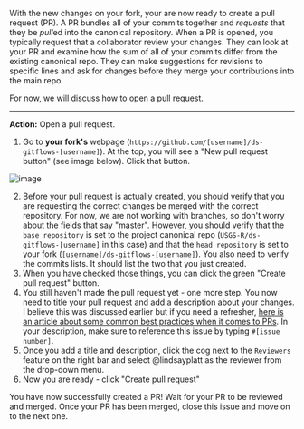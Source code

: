 With the new changes on your fork, your are now ready to create a pull request (PR). A PR bundles all of your commits together and *requests* that they be *pull*ed into the canonical repository. When a PR is opened, you typically request that a collaborator review your changes. They can look at your PR and examine how the sum of all of your commits differ from the existing canonical repo. They can make suggestions for revisions to specific lines and ask for changes before they merge your contributions into the main repo. 

For now, we will discuss how to open a pull request.

----
**Action:** Open a pull request. 

1. Go to **your fork's** webpage (`https://github.com/[username]/ds-gitflows-[username]`). At the top, you will see a "New pull request button" (see image below). Click that button.

![image](https://user-images.githubusercontent.com/13220910/81233801-17da6100-8fbd-11ea-9a84-07c9a9a3e705.png)

2. Before your pull request is actually created, you should verify that you are requesting the correct changes be merged with the correct repository. For now, we are not working with branches, so don't worry about the fields that say "master". However, you should verify that the `base repository` is set to the project canonical repo (`USGS-R/ds-gitflows-[username]` in this case) and that the `head repository` is set to your fork (`[username]/ds-gitflows-[username]`). You also need to verify the commits lists. It should list the two that you just created.
3. When you have checked those things, you can click the green "Create pull request" button.
4. You still haven't made the pull request yet - one more step. You now need to title your pull request and add a description about your changes. I believe this was discussed earlier but if you need a refresher, [here is an article about some common best practices when it comes to PRs](https://www.atlassian.com/blog/git/written-unwritten-guide-pull-requests). In your description, make sure to reference this issue by typing `#[issue number]`. 
5. Once you add a title and description, click the cog next to the `Reviewers` feature on the right bar and select @lindsayplatt as the reviewer from the drop-down menu. 
6. Now you are ready - click "Create pull request"

You have now successfully created a PR! Wait for your PR to be reviewed and merged. Once your PR has been merged, close this issue and move on to the next one.
